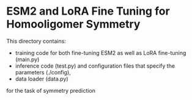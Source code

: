 # ESM2 and LoRA Fine Tuning for Homooligomer Symmetry

This directory contains:
- training code for both fine-tuning ESM2 as well as LoRA fine-tuning (main.py)
- inference code (test.py) and configuration files that specify the parameters (./config), 
- data loader (data.py)

for the task of symmetry prediction 


